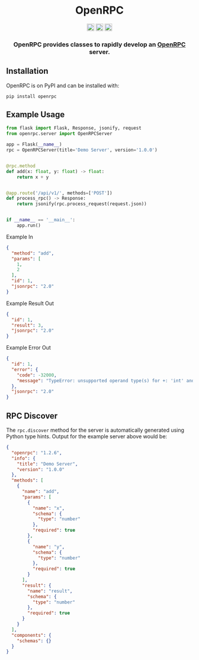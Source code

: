 <div align=center>
  <h1>OpenRPC</h1>
  <img src="https://img.shields.io/badge/License-AGPL%20v3-blue.svg"
   height="20"
   alt="License: AGPL v3">
  <img src="https://img.shields.io/badge/code%20style-black-000000.svg"
   height="20"
   alt="Code style: black">
  <a href="https://gitlab.com/mburkard/openrpc/-/blob/main/CONTRIBUTING.md">
    <img src="https://img.shields.io/static/v1.svg?label=Contributions&message=Welcome&color=2267a0"
     height="20"
     alt="Contributions Welcome">
  </a>
  <h3>OpenRPC provides classes to rapidly develop an
  <a href="https://gitlab.com/mburkard/openrpc/-/blob/main/CONTRIBUTING.md">OpenRPC</a> server.</h3>
</div>

## Installation

OpenRPC is on PyPI and can be installed with:

```shell
pip install openrpc
```

## Example Usage

```python
from flask import Flask, Response, jsonify, request
from openrpc.server import OpenRPCServer

app = Flask(__name__)
rpc = OpenRPCServer(title='Demo Server', version='1.0.0')


@rpc.method
def add(x: float, y: float) -> float:
    return x + y


@app.route('/api/v1/', methods=['POST'])
def process_rpc() -> Response:
    return jsonify(rpc.process_request(request.json))


if __name__ == '__main__':
    app.run()
```

Example In

```json
{
  "method": "add",
  "params": [
    1,
    2
  ],
  "id": 1,
  "jsonrpc": "2.0"
}
```

Example Result Out

```json
{
  "id": 1,
  "result": 3,
  "jsonrpc": "2.0"
}
```

Example Error Out

```json
{
  "id": 1,
  "error": {
    "code": -32000,
    "message": "TypeError: unsupported operand type(s) for +: 'int' and 'str'"
  },
  "jsonrpc": "2.0"
}
```

## RPC Discover

The `rpc.discover` method for the server is automatically generated using
Python type hints. Output for the example server above would be:

```json
{
  "openrpc": "1.2.6",
  "info": {
    "title": "Demo Server",
    "version": "1.0.0"
  },
  "methods": [
    {
      "name": "add",
      "params": [
        {
          "name": "x",
          "schema": {
            "type": "number"
          },
          "required": true
        },
        {
          "name": "y",
          "schema": {
            "type": "number"
          },
          "required": true
        }
      ],
      "result": {
        "name": "result",
        "schema": {
          "type": "number"
        },
        "required": true
      }
    }
  ],
  "components": {
    "schemas": {}
  }
}
```
